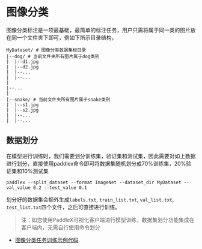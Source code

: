 # 图像分类

图像分类标注是一项最基础，最简单的标注任务，用户只需将属于同一类的图片放在同一个文件夹下即可，例如下所示目录结构，
```
MyDataset/ # 图像分类数据集根目录
|--dog/ # 当前文件夹所有图片属于dog类别
|  |--d1.jpg
|  |--d2.jpg
|  |--...
|  |--...
|
|--...
|
|--snake/ # 当前文件夹所有图片属于snake类别
|  |--s1.jpg
|  |--s2.jpg
|  |--...
|  |--...
```

## 数据划分

在模型进行训练时，我们需要划分训练集，验证集和测试集，因此需要对如上数据进行划分，直接使用paddlex命令即可将数据集随机划分成70%训练集，20%验证集和10%测试集
```
paddlex --split_dataset --format ImageNet --dataset_dir MyDataset --val_value 0.2 --test_value 0.1
```

划分好的数据集会额外生成`labels.txt`, `train_list.txt`, `val_list.txt`, `test_list.txt`四个文件，之后可直接进行训练。

> 注：如您使用PaddleX可视化客户端进行模型训练，数据集划分功能集成在客户端内，无需自行使用命令划分


- [图像分类任务训练示例代码](https://github.com/PaddlePaddle/PaddleX/tree/release/1.3/tutorials/train/image_classification/mobilenetv2.py)
